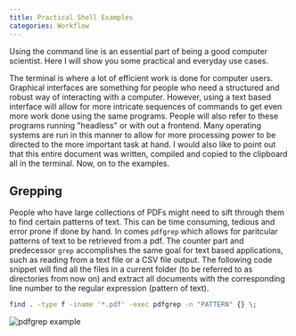 ```yaml
---
title: Practical Shell Examples
categories: Workflow
---
```


Using the command line is an essential part of being a good computer scientist. Here I will show you some practical and everyday use cases.

The terminal is where a lot of efficient work is done for computer users. Graphical interfaces are something for people who need a structured and robust way of interacting with a computer. However, using a text based interface will allow for more intricate sequences of commands to get even more work done using the same programs. People will also refer to these programs running "headless" or with out a frontend. Many operating systems are run in this manner to allow for more processing power to be directed to the more important task at hand. I would also like to point out that this entire document was written, compiled and copied to the clipboard all in the terminal. Now, on to the examples.

## Grepping
People who have large collections of PDFs might need to sift through them to find certain patterns of text. This can be time consuming, tedious and error prone if done by hand. In comes `pdfgrep` which allows for paritcular patterns of text to be retrieved from a pdf. The counter part and predecessor `grep` accomplishes the same goal for text based applications, such as reading from a text file or a CSV file output. The following code snippet will find all the files in a current folder (to be referred to as directories from now on) and extract all documents with the corresponding line number to the regular expression (pattern of text).  

```bash
find . -type f -iname '*.pdf' -exec pdfgrep -n "PATTERN" {} \;
```

![pdfgrep example](https://jareddyreson.github.io/assets/using_bash/pdfgrep)

